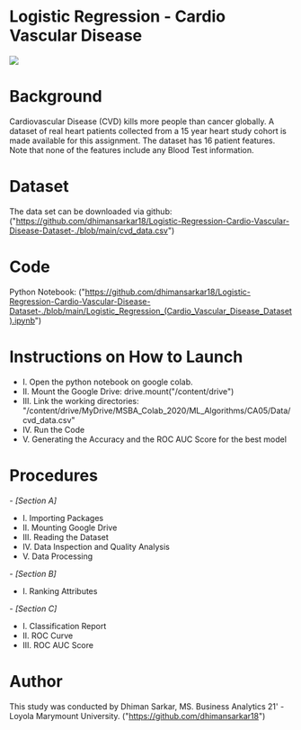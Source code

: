 # Logistic Regression - Cardio Vascular Disease
![](https://idtxs3.imgix.net/si/40000/64/08.jpg?w=1200&h=627&fit=fill&bg=ffffff&border=0&q=50)
# Background

Cardiovascular Disease (CVD) kills more people than cancer globally. A dataset of real heart patients collected from a 15 year heart study cohort is made available for this assignment. The dataset has 16 patient features. Note that none of the features include any Blood Test information.

# Dataset

The data set can be downloaded via github: 
("https://github.com/dhimansarkar18/Logistic-Regression-Cardio-Vascular-Disease-Dataset-./blob/main/cvd_data.csv")

# Code

Python Notebook: 
("https://github.com/dhimansarkar18/Logistic-Regression-Cardio-Vascular-Disease-Dataset-./blob/main/Logistic_Regression_(Cardio_Vascular_Disease_Dataset).ipynb")

# Instructions on How to Launch
 - I. Open the python notebook on google colab. 
 - II. Mount the Google Drive: drive.mount("/content/drive") 
 - III. Link the working directories: "/content/drive/MyDrive/MSBA_Colab_2020/ML_Algorithms/CA05/Data/cvd_data.csv"
 - IV. Run the Code 
 - V. Generating the Accuracy and the ROC AUC Score for the best model
							
# Procedures

 *- [Section A]*

 - I. Importing Packages 
 - II. Mounting Google Drive 
 - III. Reading the Dataset 
 - IV. Data Inspection and Quality Analysis 
 - V. Data Processing

 *- [Section B]*

 - I. Ranking Attributes

 *- [Section C]*

 - I. Classification Report 
 - II. ROC Curve 
 - III. ROC AUC Score

# Author

This study was conducted by Dhiman Sarkar, MS. Business Analytics 21' - Loyola Marymount University.
("https://github.com/dhimansarkar18")
